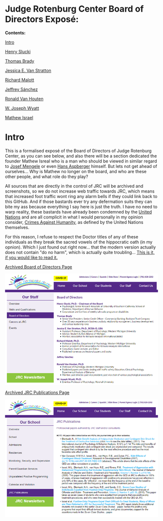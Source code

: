 # Judge Rotenburg Center Board of Directors Exposé:

**Contents:**

[Intro](#Intro)

[Henry Slucki]()

[Thomas Brady]()

[Jessica E. Van Stratton]()

[Richard Malott]()

[Jeffrey Sánchez]()

[Ronald Van Houten]()

[W. Joseph Wyatt]()

[Mathew Israel]()

# Intro

This is a formalised exposé of the Board of Directors of Judge Rotenburg Center, as you can see below, and also there will be a section dedicated the founder Mathew Isreal who is a man who should be viewed in similar regard to [Josef Mengele](https://encyclopedia.ushmm.org/content/en/article/josef-mengele) or even [Hans Aspberger](https://www.theguardian.com/world/2018/apr/19/hans-asperger-aided-and-supported-nazi-programme-study-says) himself. But lets not get ahead of ourselves... Why is Mathew no longer on the board, and who are these other people, and what role do they play?

All sources that are directly in the control of JRC will be archived and screenshots, so we do not increase web traffic towards JRC, which means that increased foot traffic wont ring any alarm bells if they could link back to this GitHub. And if those bastards ever try any defermation suits they can bite my ass because everything I say here is just the truth. I have no need to warp reality, these bastards have already been condemned by the [United Nations](https://github.com/Admiral-Chair/Neurodiversity_Political_Strategy/blob/a909d4b5254b4ddf75764431cd8352c5ce3ede68/Page%2083%20&%2084%20of%20report-of-the-special-rapporteur-on-torture.pdf) and are all complicit in what I would personally in my opinion consider, [Crimes Against Humanity](https://github.com/Admiral-Chair/Neurodiversity_Political_Strategy/blob/b031c722d63ae60aaea27c685a50a3d36a064864/Page%2010%20&%2011%20of%20the%20Rome%20Statute%20of%20the%20International%20Criminal%20Court.pdf), as defined by the United Nations themselves.

For this reason, I refuse to respect the Doctor titles of any of these individuals as they break the sacred vowels of the hippocratic oath (in my opnion). Which I just found out right now... that the modern version actually does not contain "do no harm", which is actually quite troubling... [This is it, if you would like to read it.](https://www.pbs.org/wgbh/nova/doctors/oath_modern.html)



[Archived Board of Directors Page](https://web.archive.org/web/20221220070907/https://www.judgerc.org/board-of-directors.htm)

![image](https://github.com/Admiral-Chair/Neurodiversity_Political_Strategy/blob/36561ff0db7bfb5ffaebbe9b44db68fb3e77f94d/Board%20of%20Directors.PNG)

[Archived JRC Publications Page](https://web.archive.org/web/20221220071656/https://www.judgerc.org/jrc-publications.html)

![image](https://github.com/Admiral-Chair/Neurodiversity_Political_Strategy/blob/2def6064cb4dc5a33d5516980ea7743becc71637/JRC%20Publications.PNG)
